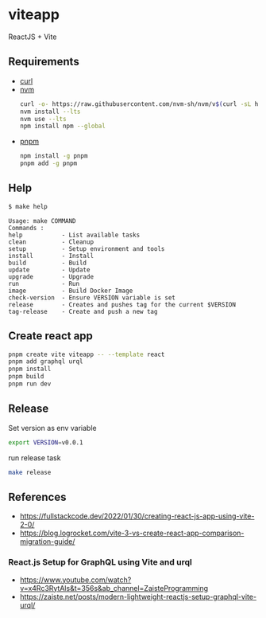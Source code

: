 # viteapp

ReactJS + Vite

## Requirements

- [curl](https://help.ubidots.com/en/articles/2165289-learn-how-to-install-run-curl-on-windows-macosx-linux)
- [nvm](https://github.com/nvm-sh/nvm#install--update-script)
  ```bash
  curl -o- https://raw.githubusercontent.com/nvm-sh/nvm/v$(curl -sL https://api.github.com/repos/nvm-sh/nvm/releases/latest  | grep '"tag_name":' | awk -F '"' '{printf("%s",$4)}' | cut -c 2-)/install.sh | bash
  nvm install --lts
  nvm use --lts
  npm install npm --global
  ```
- [pnpm](https://pnpm.io/installation)
  ```bash
  npm install -g pnpm
  pnpm add -g pnpm
  ```

## Help

```bash
$ make help
```

```text
Usage: make COMMAND
Commands :
help           - List available tasks
clean          - Cleanup
setup          - Setup environment and tools
install        - Install
build          - Build
update         - Update
upgrade        - Upgrade
run            - Run
image          - Build Docker Image
check-version  - Ensure VERSION variable is set
release        - Creates and pushes tag for the current $VERSION
tag-release    - Create and push a new tag
```

## Create react app

```bash
pnpm create vite viteapp -- --template react
pnpm add graphql urql
pnpm install
pnpm build
pnpm run dev
```

## Release

Set version as env variable

```bash
export VERSION=v0.0.1
```

run release task

```bash
make release
```

## References

- https://fullstackcode.dev/2022/01/30/creating-react-js-app-using-vite-2-0/
- https://blog.logrocket.com/vite-3-vs-create-react-app-comparison-migration-guide/

### React.js Setup for GraphQL using Vite and urql

- https://www.youtube.com/watch?v=x4Rc3RytAls&t=356s&ab_channel=ZaisteProgramming
- https://zaiste.net/posts/modern-lightweight-reactjs-setup-graphql-vite-urql/
